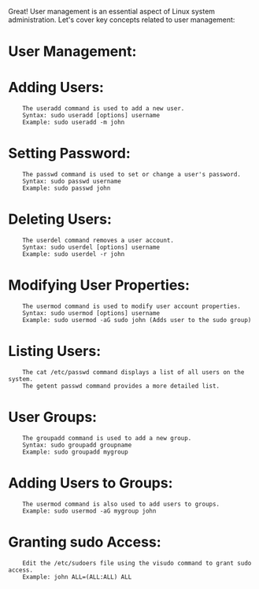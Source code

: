 Great! User management is an essential aspect of Linux system administration. Let's cover key concepts related to user management:
# User Management:

 #   Adding Users:
        The useradd command is used to add a new user.
        Syntax: sudo useradd [options] username
        Example: sudo useradd -m john

#    Setting Password:
        The passwd command is used to set or change a user's password.
        Syntax: sudo passwd username
        Example: sudo passwd john

#    Deleting Users:
        The userdel command removes a user account.
        Syntax: sudo userdel [options] username
        Example: sudo userdel -r john

#    Modifying User Properties:
        The usermod command is used to modify user account properties.
        Syntax: sudo usermod [options] username
        Example: sudo usermod -aG sudo john (Adds user to the sudo group)

#    Listing Users:
        The cat /etc/passwd command displays a list of all users on the system.
        The getent passwd command provides a more detailed list.

#    User Groups:
        The groupadd command is used to add a new group.
        Syntax: sudo groupadd groupname
        Example: sudo groupadd mygroup

#    Adding Users to Groups:
        The usermod command is also used to add users to groups.
        Example: sudo usermod -aG mygroup john

#    Granting sudo Access:
        Edit the /etc/sudoers file using the visudo command to grant sudo access.
        Example: john ALL=(ALL:ALL) ALL

